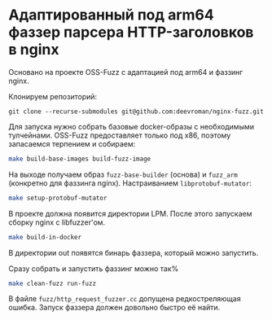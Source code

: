 # Адаптированный под arm64 фаззер парсера HTTP-заголовков в nginx
 
Основано на проекте OSS-Fuzz с адаптацией под arm64 и фаззинг nginx.

Клонируем репозиторий:

```
git clone --recurse-submodules git@github.com:deevroman/nginx-fuzz.git
```

Для запуска нужно собрать базовые docker-образы с необходимыми тулчейнами. OSS-Fuzz предоставляет только под x86, поэтому запасаемся терпением и собираем:

```sh
make build-base-images build-fuzz-image
```

На выходе получаем образ `fuzz-base-builder` (основа) и `fuzz_arm` (конкретно для фаззинга nginx). Настраиванием `libprotobuf-mutator`:

```sh
make setup-protobuf-mutator
```

В проекте должна появится директории LPM. После этого запускаем сборку nginx c libfuzzer'ом. 

```sh
make build-in-docker
```

В директории out появятся бинарь фаззера, который можно запустить. 

Сразу собрать и запустить фаззинг можно так%

```sh
make clean-fuzz run-fuzz
```

В файле `fuzz/http_request_fuzzer.cc` допущена редкостреляющая ошибка. Запуск фаззера должен довольно быстро её найти.